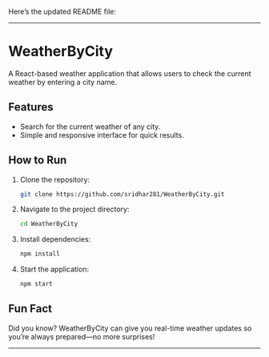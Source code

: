 Here’s the updated README file:

---

# WeatherByCity

A React-based weather application that allows users to check the current weather by entering a city name.

## Features
- Search for the current weather of any city.
- Simple and responsive interface for quick results.

## How to Run
1. Clone the repository:
   ```bash
   git clone https://github.com/sridhar281/WeatherByCity.git
   ```
2. Navigate to the project directory:
   ```bash
   cd WeatherByCity
   ```
3. Install dependencies:
   ```bash
   npm install
   ```
4. Start the application:
   ```bash
   npm start
   ```

## Fun Fact
Did you know? WeatherByCity can give you real-time weather updates so you’re always prepared—no more surprises!

---
